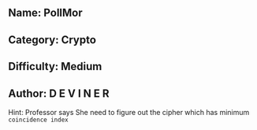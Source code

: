 ## Name: PollMor

## Category: Crypto

## Difficulty: Medium

## Author: D E V I N E R

Hint: Professor says She need to figure out the cipher which has minimum `coincidence index`
